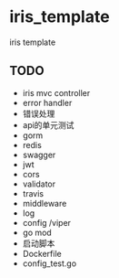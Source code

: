 # iris_template
iris template

## TODO
 - iris mvc controller
 - error handler
 - 错误处理
 - api的单元测试
 - gorm
 - redis
 - swagger
 - jwt
 - cors
 - validator
 - travis
 - middleware
 - log
 - config /viper
 - go mod
 - 启动脚本
 - Dockerfile
 - config_test.go